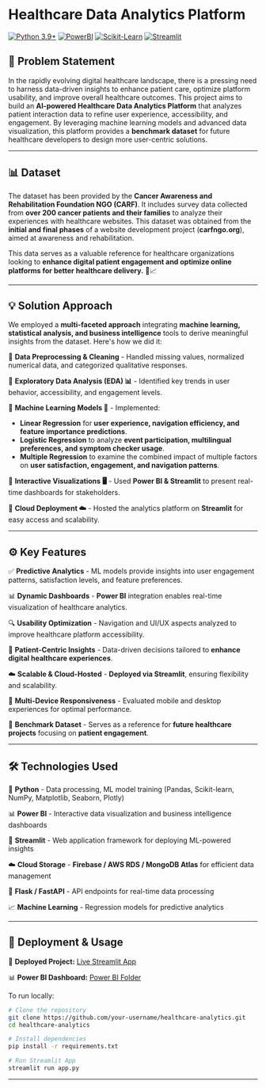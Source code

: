 # Healthcare Data Analytics Platform

[![Python 3.9+](https://img.shields.io/badge/Python-3.9%2B-blue.svg)](https://www.python.org/downloads/)
[![PowerBI](https://img.shields.io/badge/Analytics-PowerBI-yellow)](https://powerbi.microsoft.com/)
[![Scikit-Learn](https://img.shields.io/badge/ML-scikit--learn-orange)](https://scikit-learn.org/)
[![Streamlit](https://img.shields.io/badge/UI-Streamlit-red)](https://streamlit.io/)

## 🚀 Problem Statement
In the rapidly evolving digital healthcare landscape, there is a pressing need to harness data-driven insights to enhance patient care, optimize platform usability, and improve overall healthcare outcomes. This project aims to build an **AI-powered Healthcare Data Analytics Platform** that analyzes patient interaction data to refine user experience, accessibility, and engagement. By leveraging machine learning models and advanced data visualization, this platform provides a **benchmark dataset** for future healthcare developers to design more user-centric solutions.

---

## 📊 Dataset
The dataset has been provided by the **Cancer Awareness and Rehabilitation Foundation NGO (CARF)**. It includes survey data collected from **over 200 cancer patients and their families** to analyze their experiences with healthcare websites. This dataset was obtained from the **initial and final phases** of a website development project (**carfngo.org**), aimed at awareness and rehabilitation.

This data serves as a valuable reference for healthcare organizations looking to **enhance digital patient engagement and optimize online platforms for better healthcare delivery.** 🏥📈

---

## 💡 Solution Approach
We employed a **multi-faceted approach** integrating **machine learning, statistical analysis, and business intelligence** tools to derive meaningful insights from the dataset. Here's how we did it:

🔹 **Data Preprocessing & Cleaning** - Handled missing values, normalized numerical data, and categorized qualitative responses.

🔹 **Exploratory Data Analysis (EDA) 📊** - Identified key trends in user behavior, accessibility, and engagement levels.

🔹 **Machine Learning Models 🤖** - Implemented:
   - **Linear Regression** for **user experience, navigation efficiency, and feature importance predictions**.
   - **Logistic Regression** to analyze **event participation, multilingual preferences, and symptom checker usage**.
   - **Multiple Regression** to examine the combined impact of multiple factors on **user satisfaction, engagement, and navigation patterns**.

🔹 **Interactive Visualizations 🖥️** - Used **Power BI & Streamlit** to present real-time dashboards for stakeholders.

🔹 **Cloud Deployment ☁️** - Hosted the analytics platform on **Streamlit** for easy access and scalability.

---

## ⚙️ Key Features
✅ **Predictive Analytics** - ML models provide insights into user engagement patterns, satisfaction levels, and feature preferences.

📊 **Dynamic Dashboards** - **Power BI** integration enables real-time visualization of healthcare analytics.

🔍 **Usability Optimization** - Navigation and UI/UX aspects analyzed to improve healthcare platform accessibility.

🏥 **Patient-Centric Insights** - Data-driven decisions tailored to **enhance digital healthcare experiences**.

☁️ **Scalable & Cloud-Hosted** - **Deployed via Streamlit**, ensuring flexibility and scalability.

📱 **Multi-Device Responsiveness** - Evaluated mobile and desktop experiences for optimal performance.

📑 **Benchmark Dataset** - Serves as a reference for **future healthcare projects** focusing on **patient engagement**.

---

## 🛠️ Technologies Used
🚀 **Python** - Data processing, ML model training (Pandas, Scikit-learn, NumPy, Matplotlib, Seaborn, Plotly)

📊 **Power BI** - Interactive data visualization and business intelligence dashboards

🎨 **Streamlit** - Web application framework for deploying ML-powered insights

☁️ **Cloud Storage** - **Firebase / AWS RDS / MongoDB Atlas** for efficient data management

📡 **Flask / FastAPI** - API endpoints for real-time data processing

📈 **Machine Learning** - Regression models for predictive analytics

---

## 🚀 Deployment & Usage
🔗 **Deployed Project:** [Live Streamlit App](https://capstone-project-deployed.streamlit.app/)

📊 **Power BI Dashboard:** [Power BI Folder](https://github.com/Shreyas521032/Capstone-Project/tree/main/Power%20BI)

To run locally:
```bash
# Clone the repository
git clone https://github.com/your-username/healthcare-analytics.git
cd healthcare-analytics

# Install dependencies
pip install -r requirements.txt

# Run Streamlit App
streamlit run app.py
```

---
